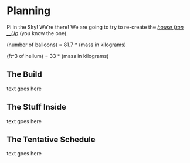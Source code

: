 # Planning
Pi in the Sky! We're there! We are going to try to re-create the _[house fron __Up](https://i.ytimg.com/vi/39UQE3j4S8A/maxresdefault.jpg)_ (you know the one).

(number of balloons) = 81.7 * (mass in kilograms)

(ft^3 of helium) = 33 * (mass in kilograms)
## The Build
text goes here
## The Stuff Inside
text goes here
## The Tentative Schedule
text goes here
